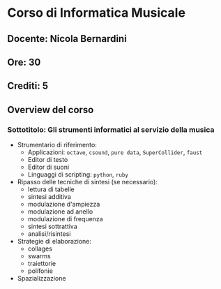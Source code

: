 # Corso di Informatica Musicale

## Docente: Nicola Bernardini

## Ore: 30

## Crediti: 5

## Overview del corso

### Sottotitolo: Gli strumenti informatici al servizio della musica

* Strumentario di riferimento:
  * Applicazioni: `octave`, `csound`, `pure data`, `SuperCollider`, `faust`
  * Editor di testo
  * Editor di suoni
  * Linguaggi di scripting: `python`, `ruby`
* Ripasso delle tecniche di sintesi (se necessario):
  * lettura di tabelle
  * sintesi additiva
  * modulazione d'ampiezza
  * modulazione ad anello
  * modulazione di frequenza
  * sintesi sottrattiva
  * analisi/risintesi
* Strategie di elaborazione:
  * collages
  * swarms
  * traiettorie
  * polifonie
* Spazializzazione


